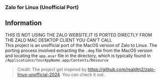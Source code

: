 ### Zalo for Linux (Unofficial Port)
<b>Information</b>
--
THIS IS NOT USING THE ZALO WEBSITE,IT IS PORTED DIRECTLY FROM THE ZALO MAC DESKTOP CLIENT YOU CAN'T CALL</br>
This project is an unofficial port of the MacOS version of Zalo to Linux. The porting process involved extracting the `.dmg` file from the MacOS version and locating the `app.asar` file in the directory, which is typically found in `/Applications/YourAppName.app/Contents/Resource`

> Credit: The project get inspired by https://github.com/realdtn2/zalo-linux-unofficial-2024. You can check it out.
